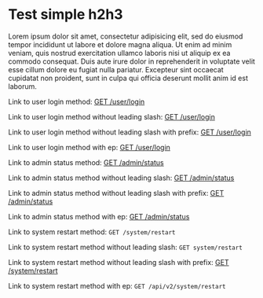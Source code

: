 # Test simple h2h3

Lorem ipsum dolor sit amet, consectetur adipisicing elit, sed do eiusmod
tempor incididunt ut labore et dolore magna aliqua. Ut enim ad minim veniam,
quis nostrud exercitation ullamco laboris nisi ut aliquip ex ea commodo
consequat. Duis aute irure dolor in reprehenderit in voluptate velit esse
cillum dolore eu fugiat nulla pariatur. Excepteur sint occaecat cupidatat non
proident, sunt in culpa qui officia deserunt mollit anim id est laborum.

Link to user login method: [GET /user/login](http://example.com/#user-content-get-userlogin)

Link to user login method without leading slash: [GET /user/login](http://example.com/#user-content-get-userlogin)

Link to user login method without leading slash with prefix: [GET /user/login](http://example.com/#user-content-get-userlogin)


Link to user login method with ep: [GET /user/login](http://example.com/#user-content-get-userlogin)


Link to admin status method: [GET /admin/status](http://example.com/#user-content-get-apiv2adminstatus)

Link to admin status method without leading slash: [GET /admin/status](http://example.com/#user-content-get-apiv2adminstatus)

Link to admin status method without leading slash with prefix: [GET /admin/status](http://example.com/#user-content-get-apiv2adminstatus)

Link to admin status method with ep: [GET /admin/status](http://example.com/#user-content-get-apiv2adminstatus)


Link to system restart method: `GET /system/restart`

Link to system restart method without leading slash: `GET system/restart`

Link to system restart method without leading slash with prefix: [GET /system/restart](http://example.com/#user-content-get-systemrestart)

Link to system restart method with ep: `GET /api/v2/system/restart`
